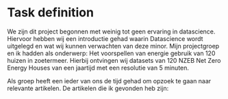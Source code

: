# Task definition
We zijn dit project begonnen met weinig tot geen ervaring in datascience. Hiervoor hebben wij een introductie gehad waarin Datascience wordt uitgelegd en wat wij kunnen verwachten van deze minor. Mijn projectgroep en ik hadden als onderwerp: Het voorspellen van energie gebruik van 120 huizen in zoetermeer. Hierbij ontvingen wij datasets van 120 NZEB Net Zero Energy Houses van een jaartijd met een resolutie van 5 minuten. 

Als groep heeft een ieder van ons de tijd gehad om opzoek te gaan naar relevante artikelen. De artikelen die ik gevonden heb zijn:
